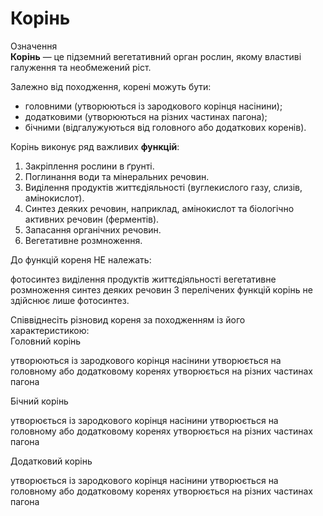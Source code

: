 
# Корiнь
<div class="eoz-wrap">
<span class="eoz">Означення</span>
<div class="eoz-text">
<b>Корiнь</b> — це пiдземний вегетативний орган рослин, якому властивi галуження та необмежений рiст.
</div>
</div>


Залежно вiд походження, коренi можуть бути:
* <span class="p1">головними</span> (утворюються iз зародкового корiнця насiнини);
* <span class="p1">додатковими</span> (утворюються на рiзних частинах пагона);
* <span class="p1">бiчними</span> (вiдгалужуються вiд головного або додаткових коренiв).

 
Корiнь виконує ряд важливих **функцiй**:
1. <span class="p1">Закрiплення</span> рослини в ґрунтi.
2. <span class="p1">Поглинання</span> води та мiнеральних речовин.
3. <span class="p1">Видiлення</span> продуктiв життєдiяльностi (вуглекислого газу, слизiв, амiнокислот).
4. <span class="p1">Синтез</span> деяких речовин, наприклад, амiнокислот та бiологiчно активних речовин (ферментiв).
5. <span class="p1">Запасання</span> органiчних речовин.
6. <span class="p1">Вегетативне розмноження</span>.

<quiz correctLabel="correct" incorrectLabel="incorrect" checkLabel="check"> 
    <question text="">
        <p>До функцій кореня НЕ належать:</p>
        <answer correct>фотосинтез</answer>
        <answer>виділення продуктів життєдіяльності</answer>
        <answer>вегетативне розмноження</answer>
        <answer>синтез деяких речовин</answer>
    <explanation>
    З перелічених функцій корінь не здійснює лише фотосинтез.
    </explanation>
    </question>
    <question text="">
        <p>Співвіднесіть різновид кореня за походженням із його характеристикою:<br/>
        Головний корінь</p>
        <answer correct>утворюються із зародкового корінця насінини</answer>
        <answer>утворюється на головному або додатковому коренях</answer>
        <answer>утворюється на різних частинах пагона</answer>
    </question>
    <question text="">
        <p>Бічний корінь</p>
        <answer>утворюється із зародкового корінця насінини</answer>
        <answer correct>утворюється на головному або додатковому коренях</answer>
        <answer>утворюється на різних частинах пагона</answer>
    </question>
    <question text="">
        <p>Додатковий корінь</p>
        <answer>утворюється із зародкового корінця насінини</answer>
        <answer>утворюється на головному або додатковому коренях</answer>
        <answer correct>утворюється на різних частинах пагона</answer>
    </question>
</quiz>
